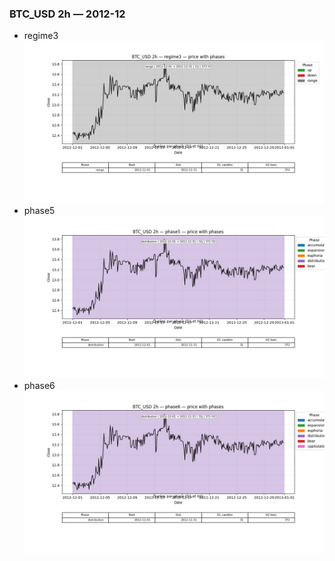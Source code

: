 ### BTC_USD 2h — 2012-12

- regime3
![BTC_USD_2h_regime3_2012-12_phase_price.png](outputs/fourier/phase_monthly/BTC_USD/2h/2012/2012-12/BTC_USD_2h_regime3_2012-12_phase_price.png)
- phase5
![BTC_USD_2h_phase5_2012-12_phase_price.png](outputs/fourier/phase_monthly/BTC_USD/2h/2012/2012-12/BTC_USD_2h_phase5_2012-12_phase_price.png)
- phase6
![BTC_USD_2h_phase6_2012-12_phase_price.png](outputs/fourier/phase_monthly/BTC_USD/2h/2012/2012-12/BTC_USD_2h_phase6_2012-12_phase_price.png)